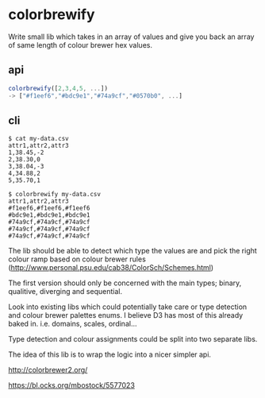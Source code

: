 # colorbrewify

Write small lib which takes in an array of values and give you back an array of same length of colour brewer hex values.

## api

```js
colorbrewify([2,3,4,5, ...])
-> ["#f1eef6","#bdc9e1","#74a9cf","#0570b0", ...]
```

## cli

```console
$ cat my-data.csv
attr1,attr2,attr3
1,38.45,-2
2,38.30,0
3,38.04,-3
4,34.88,2
5,35.70,1

$ colorbrewify my-data.csv
attr1,attr2,attr3
#f1eef6,#f1eef6,#f1eef6
#bdc9e1,#bdc9e1,#bdc9e1
#74a9cf,#74a9cf,#74a9cf
#74a9cf,#74a9cf,#74a9cf
#74a9cf,#74a9cf,#74a9cf
```

The lib should be able to detect which type the values are and pick the right colour ramp based on colour brewer rules (http://www.personal.psu.edu/cab38/ColorSch/Schemes.html) 

The first version should only be concerned with the main types; binary, qualitive, diverging and sequential.

Look into existing libs which could potentially take care or type detection and colour brewer palettes enums. I believe D3 has most of this already baked in. i.e. domains, scales, ordinal...

Type detection and colour assignments could be split into two separate libs.

The idea of this lib is to wrap the logic into a nicer simpler api.

http://colorbrewer2.org/

https://bl.ocks.org/mbostock/5577023
